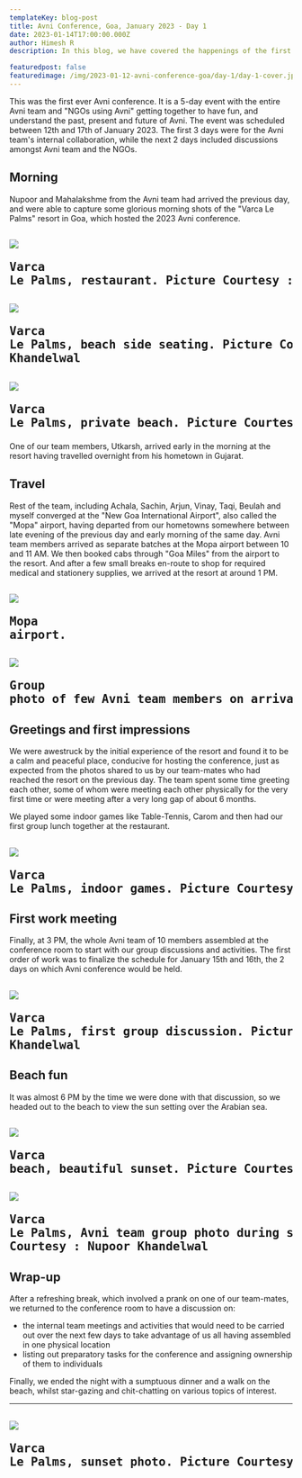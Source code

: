 ```yaml
---
templateKey: blog-post
title: Avni Conference, Goa, January 2023 - Day 1
date: 2023-01-14T17:00:00.000Z
author: Himesh R
description: In this blog, we have covered the happenings of the first day of the Avni Conference at Goa, January 2023. 

featuredpost: false 
featuredimage: /img/2023-01-12-avni-conference-goa/day-1/day-1-cover.jpeg
---
```


This was the first ever Avni conference. It is a 5-day event with the entire Avni team and "NGOs using Avni" getting together to have fun, and understand the past, present and future of Avni. The event was scheduled between 12th and 17th of January 2023. The first 3 days were for the Avni team's internal collaboration, while the next 2 days included discussions amongst Avni team and the NGOs.

## Morning

Nupoor and Mahalakshme from the Avni team had arrived the previous day, and were able to capture some glorious morning shots of the "Varca Le Palms" resort in Goa, which hosted the 2023 Avni conference.

![](/img/2023-01-12-avni-conference-goa/day-1/varca-le-palms-day-1-shot-1.jpeg)<pre>Varca Le Palms, restaurant. Picture Courtesy : Nupoor Khandelwal</pre>
----------------------------
![](/img/2023-01-12-avni-conference-goa/day-1/varca-le-palms-day-1-shot-2.jpeg)<pre>Varca Le Palms, beach side seating. Picture Courtesy : Nupoor Khandelwal</pre>
----------------------------
![](/img/2023-01-12-avni-conference-goa/day-1/varca-le-palms-day-1-shot-3.jpeg)<pre>Varca Le Palms, private beach. Picture Courtesy : Nupoor Khandelwal</pre>
----------------------------
One of our team members, Utkarsh, arrived early in the morning at the resort having travelled overnight from his hometown in Gujarat.

## Travel

Rest of the team, including Achala, Sachin, Arjun, Vinay, Taqi, Beulah and myself converged at the "New Goa International Airport", also called the "Mopa" airport, having departed from our hometowns somewhere between late evening of the previous day and early morning of the same day. Avni team members arrived as separate batches at the Mopa airport between 10 and 11 AM. We then booked cabs through "Goa Miles" from the airport to the resort. And after a few small breaks en-route to shop for required medical and stationery supplies, we arrived at the resort at around 1 PM.

![](/img/2023-01-12-avni-conference-goa/day-1/mopa-airport-1.jpeg)<pre>Mopa airport.</pre>
----------------------------
![](/img/2023-01-12-avni-conference-goa/day-1/mopa-airport-team-pic.jpeg)<pre>Group photo of few Avni team members on arrival at Mopa airport.</pre>
----------------------------

## Greetings and first impressions
We were awestruck by the initial experience of the resort and found it to be a calm and peaceful place, conducive for hosting the conference, just as expected from the photos shared to us by our team-mates who had reached the resort on the previous day.
The team spent some time greeting each other, some of whom were meeting each other physically for the very first time or were meeting after a very long gap of about 6 months.

We played some indoor games like Table-Tennis, Carom and then had our first group lunch together at the restaurant.

![](/img/2023-01-12-avni-conference-goa/day-1/varca-le-palms-lunch-indoor-games.jpeg)<pre>Varca Le Palms, indoor games. Picture Courtesy : Nupoor Khandelwal</pre>
----------------------------

## First work meeting

Finally, at 3 PM, the whole Avni team of 10 members assembled at the conference room to start with our group discussions and activities. The first order of work was to finalize the schedule for January 15th and 16th, the 2 days on which Avni conference would be held.

![](/img/2023-01-12-avni-conference-goa/day-1/varca-le-palms-first-group-discussion.jpeg)<pre>Varca Le Palms, first group discussion. Picture Courtesy : Nupoor Khandelwal</pre>
----------------------------

## Beach fun
It was almost 6 PM by the time we were done with that discussion, so we headed out to the beach to view the sun setting over the Arabian sea.

![](/img/2023-01-12-avni-conference-goa/day-1/varca-beach-sunset-1.jpeg)<pre>Varca beach, beautiful sunset. Picture Courtesy : Sachin Kadam</pre>
----------------------------
![](/img/2023-01-12-avni-conference-goa/day-1/varca-beach-sunset-group-photo.jpeg)<pre>Varca Le Palms, Avni team group photo during sunset on the beach. Picture Courtesy : Nupoor Khandelwal</pre>
----------------------------

## Wrap-up
After a refreshing break, which involved a prank on one of our team-mates, we returned to the conference room to have a discussion on:
- the internal team meetings and activities that would need to be carried out over the next few days to take advantage of us all having assembled in one physical location
- listing out preparatory tasks for the conference and assigning ownership of them to individuals

Finally, we ended the night with a sumptuous dinner and a walk on the beach, whilst star-gazing and chit-chatting on various topics of interest.

----------------------------
![](/img/2023-01-12-avni-conference-goa/day-1/varca-beach-sunset-2.jpeg)<pre>Varca Le Palms, sunset photo. Picture Courtesy : Nupoor Khandelwal</pre>
----------------------------